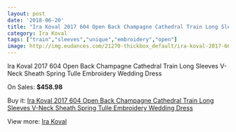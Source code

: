 ```yaml
---
layout: post
date: '2018-06-20'
title: "Ira Koval 2017 604 Open Back Champagne Cathedral Train Long Sleeves V-Neck Sheath Spring Tulle Embroidery Wedding Dress"
category: Ira Koval
tags: ["train","sleeves","unique","embroidery","open"]
image: http://img.eudances.com/21270-thickbox_default/ira-koval-2017-604-open-back-champagne-cathedral-train-long-sleeves-v-neck-sheath-spring-tulle-embroidery-wedding-dress.jpg
---
```

Ira Koval 2017 604 Open Back Champagne Cathedral Train Long Sleeves V-Neck Sheath Spring Tulle Embroidery Wedding Dress

On Sales: **$458.98**
<a href="https://www.eudances.com/en/ira-koval/6490-ira-koval-2017-604-open-back-champagne-cathedral-train-long-sleeves-v-neck-sheath-spring-tulle-embroidery-wedding-dress.html"><amp-img layout="responsive" width="600" height="600" src="//img.eudances.com/21270-thickbox_default/ira-koval-2017-604-open-back-champagne-cathedral-train-long-sleeves-v-neck-sheath-spring-tulle-embroidery-wedding-dress.jpg" alt="Ira Koval 2017 604 Open Back Champagne Cathedral Train Long Sleeves V-Neck Sheath Spring Tulle Embroidery Wedding Dress 0" /></a>
<a href="https://www.eudances.com/en/ira-koval/6490-ira-koval-2017-604-open-back-champagne-cathedral-train-long-sleeves-v-neck-sheath-spring-tulle-embroidery-wedding-dress.html"><amp-img layout="responsive" width="600" height="600" src="//img.eudances.com/21273-thickbox_default/ira-koval-2017-604-open-back-champagne-cathedral-train-long-sleeves-v-neck-sheath-spring-tulle-embroidery-wedding-dress.jpg" alt="Ira Koval 2017 604 Open Back Champagne Cathedral Train Long Sleeves V-Neck Sheath Spring Tulle Embroidery Wedding Dress 1" /></a>
<a href="https://www.eudances.com/en/ira-koval/6490-ira-koval-2017-604-open-back-champagne-cathedral-train-long-sleeves-v-neck-sheath-spring-tulle-embroidery-wedding-dress.html"><amp-img layout="responsive" width="600" height="600" src="//img.eudances.com/21272-thickbox_default/ira-koval-2017-604-open-back-champagne-cathedral-train-long-sleeves-v-neck-sheath-spring-tulle-embroidery-wedding-dress.jpg" alt="Ira Koval 2017 604 Open Back Champagne Cathedral Train Long Sleeves V-Neck Sheath Spring Tulle Embroidery Wedding Dress 2" /></a>
<a href="https://www.eudances.com/en/ira-koval/6490-ira-koval-2017-604-open-back-champagne-cathedral-train-long-sleeves-v-neck-sheath-spring-tulle-embroidery-wedding-dress.html"><amp-img layout="responsive" width="600" height="600" src="//img.eudances.com/21271-thickbox_default/ira-koval-2017-604-open-back-champagne-cathedral-train-long-sleeves-v-neck-sheath-spring-tulle-embroidery-wedding-dress.jpg" alt="Ira Koval 2017 604 Open Back Champagne Cathedral Train Long Sleeves V-Neck Sheath Spring Tulle Embroidery Wedding Dress 3" /></a>

Buy it: [Ira Koval 2017 604 Open Back Champagne Cathedral Train Long Sleeves V-Neck Sheath Spring Tulle Embroidery Wedding Dress](https://www.eudances.com/en/ira-koval/6490-ira-koval-2017-604-open-back-champagne-cathedral-train-long-sleeves-v-neck-sheath-spring-tulle-embroidery-wedding-dress.html "Ira Koval 2017 604 Open Back Champagne Cathedral Train Long Sleeves V-Neck Sheath Spring Tulle Embroidery Wedding Dress")

View more: [Ira Koval](https://www.eudances.com/en/104-ira-koval "Ira Koval")